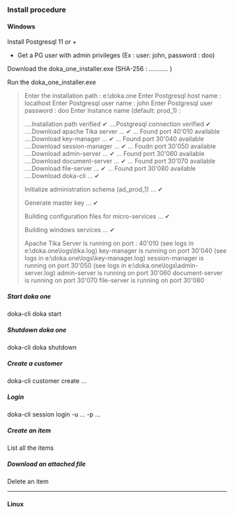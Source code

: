 ### Install procedure

#### Windows

Install Postgresql 11 or +

* Get a PG user with admin privileges (Ex : user: john, password : doo)

Download the doka_one_installer.exe (SHA-256 : ........... )

Run the doka_one_installer.exe

> Enter the installation path :  e:\doka.one
> Enter Postgresql host name : localhost
> Enter Postgresql user name : john
> Enter Postgresql user password : doo
> Enter Instance name (default: prod_1) :
>
> ....Installation path verified ✔
> ....Postgresql connection verified ✔
> ....Download apache Tika server ... ✔ ... Found port 40'010 available
> ....Download key-manager ... ✔ ... Found port 30'040 available
> ....Download session-manager ... ✔ ... Foudn port 30'050 available
> ....Download admin-server ... ✔ ... Found port 30'060 available
> ....Download document-server ... ✔ ... Found port 30'070 available
> ....Download file-server ... ✔ ... Found port 30'080 available
> ....Download doka-cli ... ✔
>
> Initialize administration schema (ad_prod_1) ... ✔
>
> Generate master key ... ✔
>
> Building configuration files for micro-services ... ✔
>
> Building windows services ... ✔
>
> Apache Tika Server is running on port : 40'010 (see logs in e:\doka.one\logs\\tika.log)
> key-manager is running on port 30'040 (see logs in e:\doka.one\logs\key-manager.log)
> session-manager is running on port 30'050 (see logs in e:\doka.one\logs\admin-server.log)
> admin-server is running on port 30'060
> document-server is running on port 30'070
> file-server is running on port 30'080

##### Start doka one

doka-cli doka start

##### Shutdown doka one

doka-cli doka shutdown

##### Create a customer

doka-cli customer create ...

##### Login

doka-cli session login -u ... -p ...

##### Create an item

List all the items

##### Download an attached file

Delete an item


---



#### Linux
